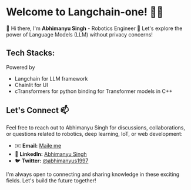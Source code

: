 # Welcome to Langchain-one! 🚀🤖

👋 Hi there, I'm **Abhimanyu Singh** - Robotics Engineer 🤖
Let's explore the power of Language Models (LLM) without privacy concerns!

## Tech Stacks:
Powered by
 * Langchain for LLM framework
 * Chainlit for UI
 * cTransformers for python binding for Transformer models in C++

## Let's Connect 📫

Feel free to reach out to Abhimanyu Singh for discussions, collaborations, or questions related to robotics, deep learning, IoT, or web development:

- ✉️ **Email:** [Maile me](mailto:abhimanyus1997+github@gmail.com)
- 💼 **LinkedIn:** [Abhimanyu Singh](https://www.linkedin.com/in/abhimanyu-singh-7a4b4111a)
- 🐦 **Twitter:** [@abhimanyus1997](https://twitter.com/abhimanyus1997)

I'm always open to connecting and sharing knowledge in these exciting fields. Let's build the future together!
